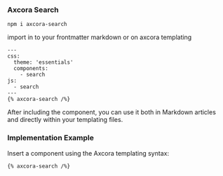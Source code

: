 ### Axcora Search

```
npm i axcora-search
```

import in to your frontmatter markdown or on axcora templating
```
---
css:
  theme: 'essentials'
  components:
    - search
js:
  - search
---
{% axcora-search /%}
```

After including the component, you can use it both in Markdown articles and directly within your templating files.

### Implementation Example
Insert a component using the Axcora templating syntax:

```
{% axcora-search /%}
```
